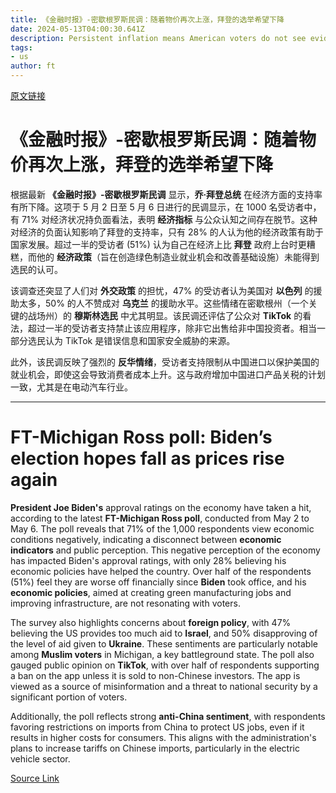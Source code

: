 ```yaml
---
title: 《金融时报》-密歇根罗斯民调：随着物价再次上涨，拜登的选举希望下降
date: 2024-05-13T04:00:30.641Z
description: Persistent inflation means American voters do not see evidence of an improving economy
tags: 
- us
author: ft
---
```


[原文链接](https://ft.com/content/ee56a06d-c734-4fec-96fe-c53db3131255)

# 《金融时报》-密歇根罗斯民调：随着物价再次上涨，拜登的选举希望下降

根据最新 **《金融时报》-密歇根罗斯民调** 显示，**乔·拜登总统** 在经济方面的支持率有所下降。这项于 5 月 2 日至 5 月 6 日进行的民调显示，在 1000 名受访者中，有 71% 对经济状况持负面看法，表明 **经济指标** 与公众认知之间存在脱节。这种对经济的负面认知影响了拜登的支持率，只有 28% 的人认为他的经济政策有助于国家发展。超过一半的受访者 (51%) 认为自己在经济上比 **拜登** 政府上台时更糟糕，而他的 **经济政策**（旨在创造绿色制造业就业机会和改善基础设施）未能得到选民的认可。

该调查还突显了人们对 **外交政策** 的担忧，47% 的受访者认为美国对 **以色列** 的援助太多，50% 的人不赞成对 **乌克兰** 的援助水平。这些情绪在密歇根州（一个关键的战场州）的 **穆斯林选民** 中尤其明显。该民调还评估了公众对 **TikTok** 的看法，超过一半的受访者支持禁止该应用程序，除非它出售给非中国投资者。相当一部分选民认为 TikTok 是错误信息和国家安全威胁的来源。

此外，该民调反映了强烈的 **反华情绪**，受访者支持限制从中国进口以保护美国的就业机会，即使这会导致消费者成本上升。这与政府增加中国进口产品关税的计划一致，尤其是在电动汽车行业。

---

# FT-Michigan Ross poll: Biden’s election hopes fall as prices rise again 

**President Joe Biden's** approval ratings on the economy have taken a hit, according to the latest **FT-Michigan Ross poll**, conducted from May 2 to May 6. The poll reveals that 71% of the 1,000 respondents view economic conditions negatively, indicating a disconnect between **economic indicators** and public perception. This negative perception of the economy has impacted Biden's approval ratings, with only 28% believing his economic policies have helped the country. Over half of the respondents (51%) feel they are worse off financially since **Biden** took office, and his **economic policies**, aimed at creating green manufacturing jobs and improving infrastructure, are not resonating with voters. 

The survey also highlights concerns about **foreign policy**, with 47% believing the US provides too much aid to **Israel**, and 50% disapproving of the level of aid given to **Ukraine**. These sentiments are particularly notable among **Muslim voters** in Michigan, a key battleground state. The poll also gauged public opinion on **TikTok**, with over half of respondents supporting a ban on the app unless it is sold to non-Chinese investors. The app is viewed as a source of misinformation and a threat to national security by a significant portion of voters. 

Additionally, the poll reflects strong **anti-China sentiment**, with respondents favoring restrictions on imports from China to protect US jobs, even if it results in higher costs for consumers. This aligns with the administration's plans to increase tariffs on Chinese imports, particularly in the electric vehicle sector.

[Source Link](https://ft.com/content/ee56a06d-c734-4fec-96fe-c53db3131255)

